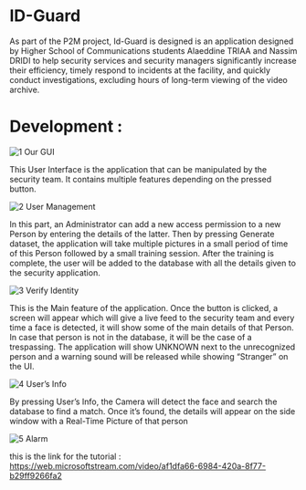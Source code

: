 # ID-Guard
As part of the P2M project, Id-Guard is designed is an application designed by Higher
School of Communications students Alaeddine TRIAA and Nassim DRIDI  to help security services and security managers significantly increase their
efficiency, timely respond to incidents at the facility, and quickly conduct investigations,
excluding hours of long-term viewing of the video archive.

# Development :

![1 Our GUI](https://user-images.githubusercontent.com/87854467/139739973-64513ab3-f6ad-49d3-b54c-1ad7e8712d3a.PNG)

This User Interface is the application that can be manipulated by the security team. It contains
multiple features depending on the pressed button.

![2 User Management](https://user-images.githubusercontent.com/87854467/139740404-a931f619-0626-4763-afd4-d7145899eddf.PNG)

In this part, an Administrator can add a new access permission to a new Person by entering the
details of the latter. Then by pressing Generate dataset, the application will take multiple pictures
in a small period of time of this Person followed by a small training session.
After the training is complete, the user will be added to the database with all the details given to
the security application.

![3 Verify Identity](https://user-images.githubusercontent.com/87854467/139740408-13e38b72-2f7e-4203-ab19-93733b312b6a.PNG)

This is the Main feature of the application. Once the button is clicked, a screen will appear which
will give a live feed to the security team and every time a face is detected, it will show some of
the main details of that Person. In case that person is not in the database, it will be the case of a
trespassing. The application will show UNKNOWN next to the unrecognized person and a
warning sound will be released while showing “Stranger” on the UI.

![4 User’s Info ](https://user-images.githubusercontent.com/87854467/139740424-7fb5d726-2d75-44b5-abc2-63d86d600b6a.PNG)

By pressing User’s Info, the Camera will detect the face and search the database to find a match.
Once it’s found, the details will appear on the side window with a Real-Time Picture of that
person

![5 Alarm](https://user-images.githubusercontent.com/87854467/139740435-fd48fefc-30c1-4897-aeb6-4752e1218d29.PNG)


this is the link for the tutorial : https://web.microsoftstream.com/video/af1dfa66-6984-420a-8f77-b29ff9266fa2
